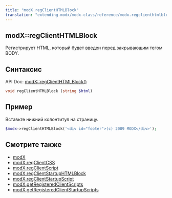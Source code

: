 ```yaml
---
title: "modX.regClientHTMLBlock"
translation: "extending-modx/modx-class/reference/modx.regclienthtmlblock"
---
```


## modX::regClientHTMLBlock

Регистрирует HTML, который будет введен перед закрывающим тегом BODY.

## Синтаксис

API Doc: [modX::regClientHTMLBlock()](http://api.modx.com/revolution/2.2/db_core_model_modx_modx.class.html#%5CmodX::regClientHTMLBlock())

``` php
void regClientHTMLBlock (string $html)
```

## Пример

Вставьте нижний колонтитул на страницу.

``` php
$modx->regClientHTMLBlock('<div id="footer">(c) 2009 MODX</div>');
```

## Смотрите также

- [modX](extending-modx/core-model/modx "modX")
- [modX.regClientCSS](extending-modx/modx-class/reference/modx.regclientcss "modX.regClientCSS")
- [modX.regClientScript](extending-modx/modx-class/reference/modx.regclientscript "modX.regClientScript")
- [modX.regClientStartupHTMLBlock](extending-modx/modx-class/reference/modx.regclientstartuphtmlblock "modX.regClientStartupHTMLBlock")
- [modX.regClientStartupScript](extending-modx/modx-class/reference/modx.regclientstartupscript "modX.regClientStartupScript")
- [modX.getRegisteredClientScripts](extending-modx/modx-class/reference/modx.getregisteredclientscripts "modX.getRegisteredClientScripts")
- [modX.getRegisteredClientStartupScripts](extending-modx/modx-class/reference/modx.getregisteredclientstartupscripts "modX.getRegisteredClientStartupScripts")
